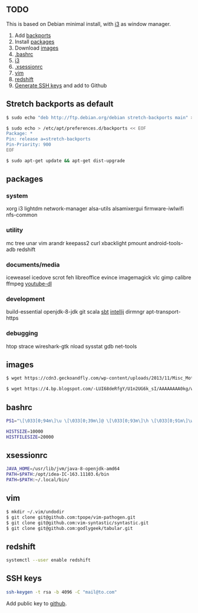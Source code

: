 ## TODO

This is based on Debian minimal install, with [i3](https://i3wm.org/) as window manager.

1. Add [backports](#stretch-backports-as-default)
1. Install [packages](#packages)
1. Download [images](#images)
1. [.bashrc](#bashrc)
1. [i3](./.config/i3)
1. [.xsessionrc](#xsessionrc)
1. [vim](#vim)
1. [redshift](#redshift)
1. [Generate SSH keys](#ssh-keys) and add to Github

## Stretch backports as default

```bash
$ sudo echo "deb http://ftp.debian.org/debian stretch-backports main" > /etc/apt/sources.list.d/backports.list

$ sudo echo > /etc/apt/preferences.d/backports << EOF
Package: *
Pin: release a=stretch-backports
Pin-Priority: 900
EOF

$ sudo apt-get update && apt-get dist-upgrade
```

## packages

### system

xorg
i3
lightdm
network-manager
alsa-utils
alsamixergui
firmware-iwlwifi
nfs-common

### utility

mc
tree
unar
vim
arandr
keepass2
curl
xbacklight
pmount
android-tools-adb
redshift

### documents/media

iceweasel
icedove
scrot
feh
libreoffice
evince
imagemagick
vlc
gimp
calibre
ffmpeg
[youtube-dl](https://github.com/rg3/youtube-dl)

### development

build-essential
openjdk-8-jdk
git
scala
[sbt](http://www.scala-sbt.org/download.html)
[intellij](https://www.jetbrains.com/idea/download/#section=linux)
dirmngr
apt-transport-https

### debugging

htop
strace
wireshark-gtk 
nload
sysstat
gdb
net-tools

## images

```bash
$ wget https://cdn3.geckoandfly.com/wp-content/uploads/2013/11/Misc_Motivational_323193.jpg -O ~/.config/wallpaper.jpg

$ wget https://4.bp.blogspot.com/-LUI68deRfgY/U1n2UG6k_sI/AAAAAAAA0kg/wnu-P0HpbRo/s0/Locked+Keyboard_Ultra+HD.jpg -O - | convert - -resize 1920x1080 ~/.config/screenlocked.png
```

## bashrc

```bash
PS1="\[\033[0;94m\]\u \[\033[0;39m\]@ \[\033[0;93m\]\h \[\033[0;91m\]\w \[\033[0;39m\]$ \[\033[0m\]"

HISTSIZE=10000
HISTFILESIZE=20000
```

## xsessionrc


```bash
JAVA_HOME=/usr/lib/jvm/java-8-openjdk-amd64
PATH=$PATH:/opt/idea-IC-163.11103.6/bin
PATH=$PATH:~/.local/bin/
```

## vim


```bash
$ mkdir ~/.vim/undodir
$ git clone git@github.com:tpope/vim-pathogen.git
$ git clone git@github.com:vim-syntastic/syntastic.git
$ git clone git@github.com:godlygeek/tabular.git
```

## redshift

```bash
systemctl --user enable redshift
```

## SSH keys

```bash
ssh-keygen -t rsa -b 4096 -C "mail@to.com"
```

Add public key to [github](https://github.com/settings/keys).

